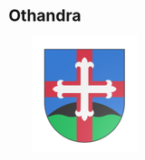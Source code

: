 # Othandra

<figure><img src="../../.gitbook/assets/armoria_2022-07-05-23-08-54.webp" alt="" width="188"><figcaption></figcaption></figure>
